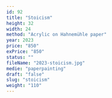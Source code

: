 ```yaml
---
id: 92
title: "Stoicism"
height: 32
width: 24
method: "Acrylic on Hahnemühle paper"
year: 2023
price: "850"
exPrice: "850"
status: ""
fileName: "2023-stoicism.jpg"
medie: "paperpainting"
draft: "false"
slug: "stoicism"
weight: "110"
---
```

